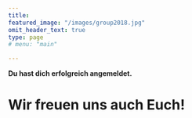 ```yaml
---
title:
featured_image: "/images/group2018.jpg"
omit_header_text: true
type: page
# menu: "main"

---
```


<b>Du hast dich erfolgreich angemeldet.</b>

<h1>Wir freuen uns auch Euch!</h1>

<!-- Die Skischultermine für die Saison 2020 sind: -->

<!-- + 12.01.2020 -->
<!-- + 19.01.2020 -->
<!-- + 26.01.2020 -->
<!-- + 02.02.2020 -->
<!-- + 23.02.2020 -->
<!-- + 01.03.2020 -->
<!-- + 08.03.2020 (Rennen/Abschluss) -->
